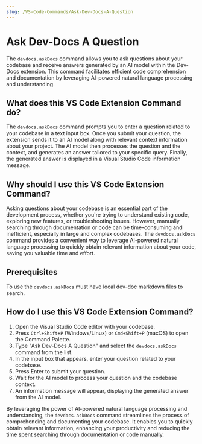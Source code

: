 ```yaml
---
slug: /VS-Code-Commands/Ask-Dev-Docs-A-Question
---
```


# Ask Dev-Docs A Question

The `devdocs.askDocs` command allows you to ask questions about your codebase and receive answers generated by an AI model within the Dev-Docs extension. This command facilitates efficient code comprehension and documentation by leveraging AI-powered natural language processing and understanding.

## What does this VS Code Extension Command do?

The `devdocs.askDocs` command prompts you to enter a question related to your codebase in a text input box. Once you submit your question, the extension sends it to an AI model along with relevant context information about your project. The AI model then processes the question and the context, and generates an answer tailored to your specific query. Finally, the generated answer is displayed in a Visual Studio Code information message.

## Why should I use this VS Code Extension Command?

Asking questions about your codebase is an essential part of the development process, whether you're trying to understand existing code, exploring new features, or troubleshooting issues. However, manually searching through documentation or code can be time-consuming and inefficient, especially in large and complex codebases. The `devdocs.askDocs` command provides a convenient way to leverage AI-powered natural language processing to quickly obtain relevant information about your code, saving you valuable time and effort.


## Prerequisites

To use the `devdocs.askDocs` must have local dev-doc markdown files to search.

## How do I use this VS Code Extension Command?

1. Open the Visual Studio Code editor with your codebase.
2. Press `Ctrl+Shift+P` (Windows/Linux) or `Cmd+Shift+P` (macOS) to open the Command Palette.
3. Type "Ask Dev-Docs A Question" and select the `devdocs.askDocs` command from the list.
4. In the input box that appears, enter your question related to your codebase.
5. Press Enter to submit your question.
6. Wait for the AI model to process your question and the codebase context.
7. An information message will appear, displaying the generated answer from the AI model.

By leveraging the power of AI-powered natural language processing and understanding, the `devdocs.askDocs` command streamlines the process of comprehending and documenting your codebase. It enables you to quickly obtain relevant information, enhancing your productivity and reducing the time spent searching through documentation or code manually.
  
  